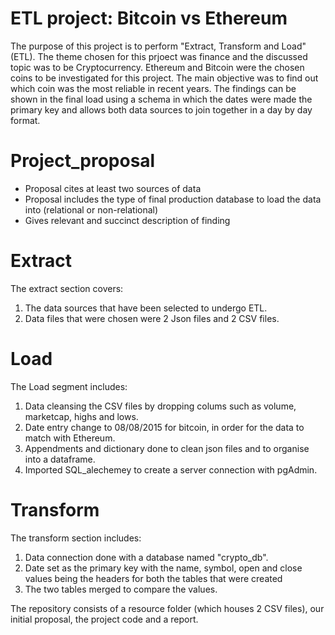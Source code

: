 # ETL project: Bitcoin vs Ethereum

The purpose of this project is to perform "Extract, Transform and Load" (ETL). The theme chosen for this prjoect was finance and the discussed topic was to be Cryptocurrency. Ethereum and Bitcoin were the chosen coins to be investigated for this project. The main objective was to find out which coin was the most reliable in recent years. The findings can be shown in the final load using a schema in which the dates were made the primary key and allows both data sources to join together in a day by day format.

# Project_proposal
- Proposal cites at least two sources of data
- Proposal includes the type of final production database to load the data into (relational or non-relational)
- Gives relevant and succinct description of finding

# Extract 

The extract section covers:
 1. The data sources that have been selected to undergo ETL.
 2. Data files that were chosen were 2 Json files and 2 CSV files.

# Load

The Load segment includes:
 1. Data cleansing the CSV files by dropping colums such as volume, marketcap, highs and lows.
 2. Date entry change to 08/08/2015 for bitcoin, in order for the data to match with Ethereum.
 3. Appendments and dictionary done to clean json files and to organise into a dataframe.
 4. Imported SQL_alechemey to create a server connection with pgAdmin.

# Transform

The transform section includes:
 1. Data connection done with a database named "crypto_db".
 2. Date set as the primary key with the name, symbol, open and close values being the headers for both the tables that were created
 3. The two tables merged to compare the values.

The repository consists of a resource folder (which houses 2 CSV files), our initial proposal, the project code and a report.
